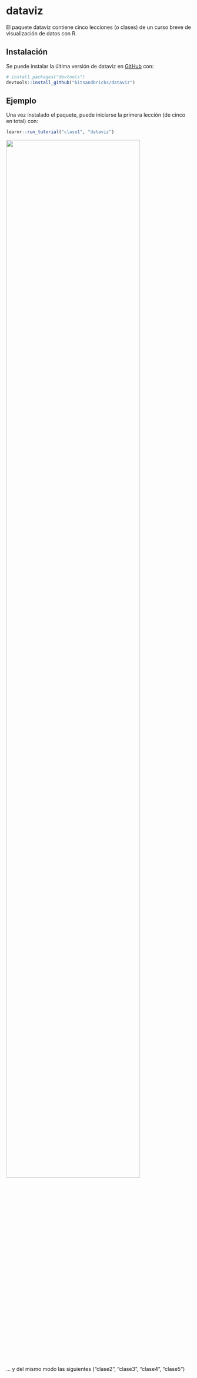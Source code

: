 
<!-- README.md is generated from README.Rmd. Please edit that file -->

# dataviz

<!-- badges: start -->

<!-- badges: end -->

El paquete dataviz contiene cinco lecciones (o clases) de un curso breve
de visualización de datos con R.

## Instalación

Se puede instalar la última versión de dataviz en
[GitHub](https://github.com/) con:

``` r
# install.packages("devtools")
devtools::install_github("bitsandbricks/dataviz")
```

## Ejemplo

Una vez instalado el paquete, puede iniciarse la primera lección (de
cinco en total) con:

``` r
learnr::run_tutorial("clase1", "dataviz")
```

<img src="https://bitsandbricks.github.io/img/dataviz_lecci%C3%B3n_1.png" width="85%" />

… y del mismo modo las siguientes (“clase2”, “clase3”, “clase4”,
“clase5”)
